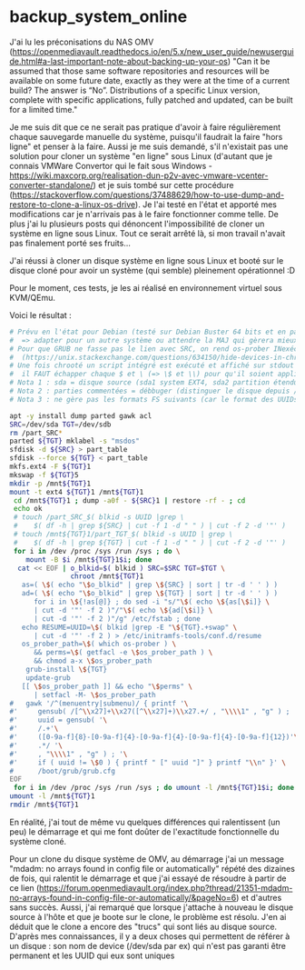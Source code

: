 # backup_system_online

J'ai lu les préconisations du NAS OMV (https://openmediavault.readthedocs.io/en/5.x/new_user_guide/newuserguide.html#a-last-important-note-about-backing-up-your-os)
"Can it be assumed that those same software repositories and resources will be available on some future date, exactly as they were at the time of a current build? The answer is “No”. Distributions of a specific Linux version, complete with specific applications, fully patched and updated, can be built for a limited time."

Je me suis dit que ce ne serait pas pratique d'avoir à faire régulièrement chaque sauvegarde manuelle du système, puisqu'il faudrait la faire "hors ligne" et penser à la faire. Aussi je me suis demandé, s'il n'existait pas une solution pour cloner un système "en ligne" sous Linux (d'autant que je connais VMWare Convertor qui le fait sous Windows - https://wiki.maxcorp.org/realisation-dun-p2v-avec-vmware-vcenter-converter-standalone/) et je suis tombé sur cette procédure (https://stackoverflow.com/questions/37488629/how-to-use-dump-and-restore-to-clone-a-linux-os-drive). Je l'ai testé en l'état et apporté mes modifications car je n'arrivais pas à le faire fonctionner comme telle. De plus j'ai lu plusieurs posts qui dénoncent l'impossibilité de cloner un système en ligne sous Linux. Tout ce serait arrêté là, si mon travail n'avait pas finalement porté ses fruits... 

J'ai réussi à cloner un disque système en ligne sous Linux et booté sur le disque cloné pour avoir un système (qui semble) pleinement opérationnel :D

Pour le moment, ces tests, je les ai réalisé en environnement virtuel sous KVM/QEmu.

Voici le résultat :
```sh
# Prévu en l'état pour Debian (testé sur Debian Buster 64 bits et en particulier 2 OS fraichement installés)
#  => adapter pour un autre système ou attendre la MAJ qui gèrera mieux !
# Pour que GRUB ne fasse pas le lien avec SRC, on rend os-prober INexécutable 
#  (https://unix.stackexchange.com/questions/634150/hide-devices-in-chrooted-environment/634655#634655)
# Une fois chrooté un script intégré est exécuté et affiché sur stdout ;
#  il FAUT échapper chaque $ et \ (=> \$ et \\) pour qu'il soient appliqués à l'exécution après le chroot
# Nota 1 : sda = disque source (sda1 system EXT4, sda2 partition étendue, sda5 swap) et sdb = disque cible (le clone)
# Nota 2 : parties commentées = débbuger (distinguer le disque depuis /part* + simuler affichage menu GRUB)
# Nota 3 : ne gère pas les formats FS suivants (car le format des UUIDs différents) : NTFS, LVM2

apt -y install dump parted gawk acl
SRC=/dev/sda TGT=/dev/sdb
rm /part_SRC*
parted ${TGT} mklabel -s "msdos"
sfdisk -d ${SRC} > part_table
sfdisk --force ${TGT} < part_table
mkfs.ext4 -F ${TGT}1
mkswap -f ${TGT}5
mkdir -p /mnt${TGT}1
mount -t ext4 ${TGT}1 /mnt${TGT}1
 cd /mnt${TGT}1 ; dump -a0f - ${SRC}1 | restore -rf - ; cd
 echo ok
 # touch /part_SRC_$( blkid -s UUID |grep \
 #    $( df -h | grep ${SRC} | cut -f 1 -d " " ) | cut -f 2 -d '"' )
 # touch /mnt${TGT}1/part_TGT_$( blkid -s UUID | grep \
 #    $( df -h | grep ${TGT} | cut -f 1 -d " " ) | cut -f 2 -d '"' )
 for i in /dev /proc /sys /run /sys ; do \
    mount -B $i /mnt${TGT}1$i; done
  cat << EOF | o_blkid=$( blkid ) SRC=$SRC TGT=$TGT \
               chroot /mnt${TGT}1
   as=( \$( echo "\$o_blkid" | grep \${SRC} | sort | tr -d ' ' ) )
   ad=( \$( echo "\$o_blkid" | grep \${TGT} | sort | tr -d ' ' ) )
      for i in \${!as[@]} ; do sed -i "s/"\$( echo \${as[\$i]} \
      | cut -d '"' -f 2 )"/"\$( echo \${ad[\$i]} \
      | cut -d '"' -f 2 )"/g" /etc/fstab ; done
   echo RESUME=UUID=\$( blkid |grep -E "\${TGT}.+swap" \
      | cut -d '"' -f 2 ) > /etc/initramfs-tools/conf.d/resume
   os_prober_path=\$( which os-prober ) \
      && perms=\$( getfacl -e \$os_prober_path ) \
      && chmod a-x \$os_prober_path
    grub-install \${TGT}
    update-grub
   [[ \$os_prober_path ]] && echo "\$perms" \
      | setfacl -M- \$os_prober_path
#   gawk '/^(menuentry|submenu)/ { printf '\
#'     gensub( /[^\\x27]+\\x27([^\\x27]+)\\x27.+/ , "\\\\1" , "g" ) ; '\
#'     uuid = gensub( '\
#'     /.+'\
#'     ([0-9a-f]{8}-[0-9a-f]{4}-[0-9a-f]{4}-[0-9a-f]{4}-[0-9a-f]{12})'\
#'     .*/ '\
#'     , "\\\\1" , "g" ) ; '\
#'     if ( uuid != \$0 ) { printf " [" uuid "]" } printf "\\n" }' \
#      /boot/grub/grub.cfg
EOF
 for i in /dev /proc /sys /run /sys ; do umount -l /mnt${TGT}1$i; done
umount -l /mnt${TGT}1
rmdir /mnt${TGT}1
```
En réalité, j'ai tout de même vu quelques différences qui ralentissent (un peu) le démarrage et qui me font doûter de l'exactitude fonctionnelle du système cloné.

Pour un clone du disque système de OMV, au démarrage j'ai un message "mdadm: no arrays found in config file or automatically" répété des dizaines de fois, qui ralentit le démarrage et que j'ai essayé de résoudre à partir de ce lien (https://forum.openmediavault.org/index.php?thread/21351-mdadm-no-arrays-found-in-config-file-or-automatically/&pageNo=6) et d'autres sans succès. Aussi, j'ai remarqué que lorsque j'attache à nouveau le disque source à l'hôte et que je boote sur le clone, le problème est résolu. J'en ai déduit que le clone a encore des "trucs" qui sont liés au disque source. D'après mes connaissances, il y a deux choses qui permettent de référer à un disque : son nom de device (/dev/sda par ex) qui n'est pas garanti être permanent et les UUID qui eux sont uniques
